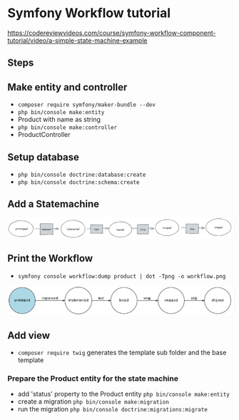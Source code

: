 # Symfony Workflow tutorial

https://codereviewvideos.com/course/symfony-workflow-component-tutorial/video/a-simple-state-machine-example

## Steps

## Make entity and controller

- `composer require symfony/maker-bundle --dev`
- `php bin/console make:entity`
- Product with name as string
- `php bin/console make:controller`
- ProductController

## Setup database

- `php bin/console doctrine:database:create`
- `php bin/console doctrine:schema:create`

## Add a Statemachine

![statemachine](./diagrams/statemachine.png)

## Print the Workflow

- `symfony console workflow:dump product | dot -Tpng -o workflow.png`

![workflow](./workflow.png)

## Add view

- `composer require twig` generates the template sub folder and the base template

### Prepare the Product entity for the state machine

- add 'status' property to the Product entity `php bin/console make:entity`
- create a migration `php bin/console make:migration`
- run the migration `php bin/console doctrine:migrations:migrate`
